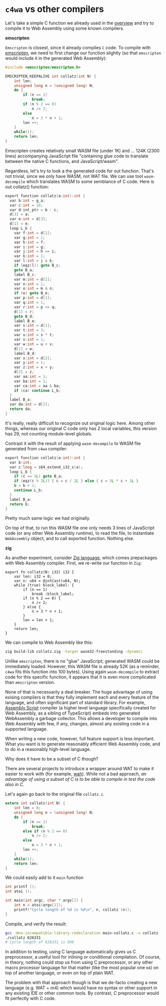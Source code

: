 # `c4wa` vs other compilers

Let's take a simple C function we already used in the [overview](https://github.com/kign/c4wa/blob/master/README.md#usage)
and try to compile it to Web Assembly using some known compilers.

**emscripten**

`Emscripten` is closest, since it already compiles `C` code.
To compile with [emscripten](https://developer.mozilla.org/en-US/docs/WebAssembly/C_to_wasm), we need to first change
our function slightly (so that `emscripten` would include it in the generated Web Assembly):

```c
#include <emscripten/emscripten.h>

EMSCRIPTEN_KEEPALIVE int collatz(int N) {
    int len;
    unsigned long n = (unsigned long) N;
    do {
        if (n == 1)
            break;
        if (n % 2 == 0)
            n /= 2;
        else
            n = 3 * n + 1;
        len ++;
    }
    while(1);
    return len;
}
```

Emscripten creates relatively small WASM file (under 1K) and ...  124K (2300 lines) accompanying 
JavaScript file "containing glue code to translate between the native C functions, and JavaScript/wasm".

Regardless, let's try to look a the generated code for out function. That's not trivial, since we only have 
WASM, not WAT file. We can use tool `wasm-decompile` which translates WASM to some semblance of C code. Here is
out collatz() function:

```c
export function collatz(a:int):int {
  var b:int = g_a;
  var c:int = 16;
  var d:int_ptr = b - c;
  d[3] = a;
  var e:int = d[3];
  d[1] = e;
  loop L_b {
    var f:int = d[1];
    var g:int = 1;
    var h:int = f;
    var i:int = g;
    var j:int = h == i;
    var k:int = 1;
    var l:int = j & k;
    if (eqz(l)) goto B_c;
    goto B_a;
    label B_c:
    var m:int = d[1];
    var n:int = 1;
    var o:int = m & n;
    if (o) goto B_e;
    var p:int = d[1];
    var q:int = 1;
    var r:int = p >> q;
    d[1] = r;
    goto B_d;
    label B_e:
    var s:int = d[1];
    var t:int = 3;
    var u:int = s * t;
    var v:int = 1;
    var w:int = u + v;
    d[1] = w;
    label B_d:
    var x:int = d[2];
    var y:int = 1;
    var z:int = x + y;
    d[2] = z;
    var aa:int = 1;
    var ba:int = 1;
    var ca:int = aa & ba;
    if (ca) continue L_b;
  }
  label B_a:
  var da:int = d[2];
  return da;
}
```

It's really, really difficult to recognize out original logic here. Among other things, whereas our
original C code only has 2 local variables, this version has 29, not counting module-level globals.

Contrast it with the result of applying `wasm-decompile` to WASM file generated from `c4wa` compiler:

```c
export function collatz(a:int):int {
  var b:int;
  var c:long = i64_extend_i32_s(a);
  loop L_b {
    if (c == 1L) goto B_a;
    if (eqz(c % 2L)) { c = c / 2L } else { c = 3L * c + 1L }
    b = b + 1;
    continue L_b;
  }
  label B_a:
  return b;
}
```

Pretty much same logic we had originally.

On top of that, to run this WASM file one only needs 3 lines of JavaScript code (or any other Web Assembly runtime), to
read the file, to instantiate `WebAssembly` object, and to call exported function. Nothing else.

**zig**

As another experiment, consider [Zig language](https://ziglang.org/), which comes prepackages with Web Assembly compiler.
First, we re-write our function in `Zig`:

```zig
export fn collatz(N: i32) i32 {
    var len: i32 = 0;
    var n: u64 = @intCast(u64, N);
    while (true) block_label: {
        if (n == 1)
            break :block_label;
        if (n % 2 == 0) {
            n /= 2;
        } else {
            n = 3 * n + 1;
        }
        len = len + 1;
    }
    return len;
}
```

We can compile to Web Assembly like this:

```bash
zig build-lib collatz.zig -target wasm32-freestanding -dynamic
```

Unlike `emscripten`, there is no "glue" JavaScript; generated WASM could be immediately loaded. However, this WASM
file is already 52K (as a reminder, `c4wa` fits this function into 100 bytes). Using again `wasm-decompile`
to extract code for this specific function, it appears that it is even more complicated than `emscripten` version.

None of that is necessarily a deal breaker. The huge advantage of using exising compilers is that
they fully implement each and every feature of the language, and often significant part of standard library. 
For example, [Assembly Script](https://www.assemblyscript.org/) compiler (a higher level language specifically 
created for Web Assembly, as a sibling of TypeScript) embeds into generated WebAssembly a garbage collector.
This allows a developer to compile into Web Assembly with few, if any, changes, almost any existing code
in a supported language.

When writing a new code, however, full feature support is less important. What you want is to generate
reasonably efficient Web Assembly code, and to do in a reasonably high-level language.

Why does it have to be a subset of C though?

There are several projects to introduce a wrapper around WAT to make it easier to work with
(for example, [wah](https://github.com/tmcw/wah)). While not a bad approach, *an advantage of using 
a subset of C is to be able to compile in test the code also in C*.

Let's again go back to the original file `collatz.c`.

```c
extern int collatz(int N) {
    int len = 0;
    unsigned long n = (unsigned long) N;
    do {
        if (n == 1)
            break;
        else if (n % 2 == 0)
            n /= 2;
        else
            n = 3 * n + 1;
        len ++;
    }
    while(1);
    return len;
}
```

We could easily add to it `main` function

```c
int printf ();
int atoi ();

int main(int argc, char * argv[]) {
    int n = atoi(argv[1]);
    printf("Cycle length of %d is %d\n", n, collatz (n));
}
```

Compile, and verify the result:

```bash
gcc -Wno-incompatible-library-redeclaration main-collatz.c -o collatz
./collatz 626331
# Cycle length of 626331 is 508
```

In addition to testing, using C language automatically gives us C preprocessor, a useful tool for inlining or
conditional compilation. Of course, in theory, nothing could stop us from using C preprocessor,
or any other macro processor language for that matter (like the most popular one `m4`) on top of
another language, or even on top of plain WAT.

The problem with that approach though is that we de-facto creating a new language (e.g. WAT + m4) which
would have no syntax or other support in any existing IDE or other common tools. By contrast, C preprocessor
would fit perfectly with C code. 

